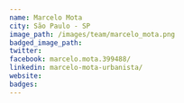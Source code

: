 ```yaml
---
name: Marcelo Mota
city: São Paulo - SP
image_path: /images/team/marcelo_mota.png
badged_image_path:
twitter:
facebook: marcelo.mota.399488/
linkedin: marcelo-mota-urbanista/
website:
badges:
---
```

